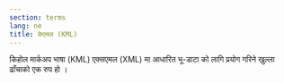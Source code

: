 ```yaml
---
section: terms
lang: ne
title: केएमल (KML)
---
```


किहोल मार्कअप भाषा (KML) एक्सएमल (XML) मा आधारित भू-डाटा को लागि प्रयोग गरिने खुल्ला ढाँचाको एक रुप हो ।
